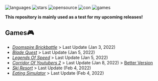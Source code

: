 ![languages](https://img.shields.io/github/languages/count/CheriBerrie/Berries-Scripts?color=red&label=Languages&logo=github&style=for-the-badge) ![stars](https://img.shields.io/github/stars/CheriBerrie/Berries-Scripts?color=critical&label=Stars&logo=github&style=for-the-badge) ![opensource](https://img.shields.io/badge/Open%20Source%3F-Sometimes-orange?style=for-the-badge&logo=github) ![con](https://img.shields.io/badge/Contributors-2-blue?style=for-the-badge&logo=github) ![games](https://img.shields.io/badge/Total%20Games-6-red?style=for-the-badge&logo=roblox)



**This repository is mainly used as a test for my upcoming releases!**


## Games🎮

- [*Doomspire Brickbattle*](https://web.roblox.com/games/1215581239/Doomspire-Brickbattle)  >  Last Update (Jan 3, 2022)
- [*Blade Quest*](https://web.roblox.com/games/6494523288/SPACE-Blade-Quest)  >  Last Update (Jan 5, 2022)
- [*Legends Of Speed*](https://web.roblox.com/games/3101667897/Legends-Of-Speed) > Last Update (Jan 5, 2022)
- [*Corridor Of Youtubers 2*](https://www.roblox.com/games/6083203018/Christmas-Corridor-Of-Youtubers-2) > Last Update (Jan 8, 2022) > [Better Version](https://raw.githubusercontent.com/CheriBerrie/Coyl-Pub/main/COY2.lua)
- [*Ski Resort*](https://www.roblox.com/games/18459893/Ski-Resort) > Last Update (Feb 4, 2022)
- [*Eating Simulator*](https://web.roblox.com/games/2227007504/Eating-Simulator) > Last Update (Feb 4, 2022)
